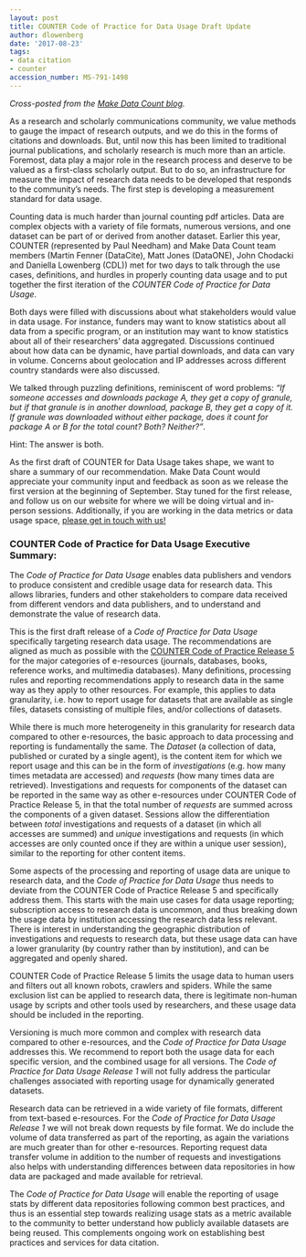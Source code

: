 ```yaml
---
layout: post
title: COUNTER Code of Practice for Data Usage Draft Update
author: dlowenberg
date: '2017-08-23'
tags:
- data citation
- counter
accession_number: MS-791-1498
---
```


*Cross-posted from the [Make Data Count blog](https://makedatacount.org/2017/08/18/counter-code-of-practice-for-data-usage-draft-update/).*

As a research and scholarly communications community, we value methods to gauge the impact of research outputs, and we do this in the forms of citations and downloads. But, until now this has been limited to traditional journal publications, and scholarly research is much more than an article. Foremost, data play a major role in the research process and deserve to be valued as a first-class scholarly output. But to do so, an infrastructure for measure the impact of research data needs to be developed that responds to the community’s needs. The first step is developing a measurement standard for data usage.

Counting data is much harder than journal counting pdf articles. Data are complex objects with a variety of file formats, numerous versions, and one dataset can be part of or derived from another dataset. Earlier this year, COUNTER (represented by Paul Needham) and Make Data Count  team members  (Martin Fenner (DataCite), Matt Jones (DataONE), John Chodacki and Daniella Lowenberg (CDL)) met for two days to talk through the use cases, definitions, and hurdles in properly counting data usage and to put together the first iteration of the *COUNTER Code of Practice for Data Usage*.

Both days were filled with discussions about what stakeholders would value in data usage. For instance, funders may want to know statistics about all data from a specific program, or an institution may want to know statistics about all of their researchers’ data aggregated. Discussions continued about how data can be dynamic, have partial downloads, and data can vary in volume. Concerns about geolocation and IP addresses across different country standards were also discussed.

We talked through puzzling definitions, reminiscent of word problems: *“If someone accesses and downloads package A, they get a copy of granule, but if that granule is in another download, package B, they get a copy of it. If granule was downloaded without either package, does it count for package A or B for the total count? Both? Neither?”*.

Hint: The answer is both.

As the first draft of COUNTER for Data Usage takes shape, we want to share a summary of our recommendation. Make Data Count would appreciate your community input and feedback as soon as we release the first version at the beginning of September. Stay tuned for the first release, and follow us on our website for where we will be doing virtual and in-person sessions. Additionally, if you are working in the data metrics or data usage space, [please get in touch with us!](https://docs.google.com/forms/d/e/1FAIpQLSfggeFUeAPcdcpTm50x7M235uCNocNUaAt5IYBbLSVCZEoGnA/viewform?c=0&w=1)

### COUNTER Code of Practice for Data Usage Executive Summary:

The *Code of Practice for Data Usage* enables data publishers and vendors to produce consistent and credible usage data for research data. This allows libraries, funders and other stakeholders to compare data received from different vendors and data publishers, and to understand and demonstrate the value of research data.

This is the first draft release of a *Code of Practice for Data Usage* specifically targeting research data usage. The recommendations are aligned as much as possible with the [COUNTER Code of Practice Release 5](https://www.projectcounter.org/code-of-practice-five-sections/abstract/) for the major categories of e-resources (journals, databases, books, reference works, and multimedia databases). Many definitions, processing rules and reporting recommendations apply to research data in the same way as they apply to  other resources. For example, this applies to data granularity, i.e. how to report usage for datasets that are available as single files, datasets consisting of multiple files, and/or collections of datasets.

While there is much more heterogeneity in this granularity for research data compared to other e-resources, the basic approach to data processing and reporting is fundamentally the same. The *Dataset* (a collection of data, published or curated by a single agent), is the content item for which we report usage and this can be in the form of *investigations* (e.g. how many times metadata are accessed) and *requests* (how many times data are retrieved). Investigations and requests for components of the dataset can be reported in the same way as other e-resources under COUNTER Code of Practice Release 5, in that the total number of *requests* are summed across the components of a given dataset. Sessions allow the differentiation between *total* investigations and requests of a dataset (in which all accesses are summed) and *unique* investigations and requests (in which accesses are only counted once if they are within a unique user session), similar to the reporting for other content items.

Some aspects of the processing and reporting of usage data are unique to research data, and the *Code of Practice for Data Usage* thus needs to deviate from the COUNTER Code of Practice Release 5 and specifically address them. This starts with the main use cases for data usage reporting; subscription access to research data is uncommon, and thus breaking down the usage data by institution accessing the research data less relevant. There is interest in understanding the geographic distribution of investigations and requests to research data, but these usage data can have a lower granularity (by country rather than by institution), and can be aggregated and openly shared.

COUNTER Code of Practice Release 5 limits the usage data to human users and filters out all known robots, crawlers and spiders. While the same exclusion list can be applied to research data, there is legitimate non-human usage by scripts and other tools used by researchers, and these usage data should be included in the reporting.

Versioning is much more common and complex with research data compared to other e-resources, and the *Code of Practice for Data Usage* addresses this. We recommend to report both the usage data for each specific version, and the combined usage for all versions. The *Code of Practice for Data Usage Release 1* will not fully address the particular challenges associated with reporting usage for dynamically generated datasets.

Research data can be retrieved in a wide variety of file formats, different from text-based e-resources. For the *Code of Practice for Data Usage Release 1* we will not  break down requests by file format. We do include the volume of data transferred as part of the reporting, as again the variations are much greater than for other e-resources. Reporting request data transfer volume in addition to the number of requests and investigations also helps with understanding differences between data repositories in how data are packaged and made available for retrieval.

The *Code of Practice for Data Usage* will enable the reporting of usage stats by different data repositories following common best practices, and thus is an essential step towards realizing usage stats as a metric available to the community to better understand how publicly available datasets are being reused. This complements ongoing work on establishing best practices and services for data citation.
